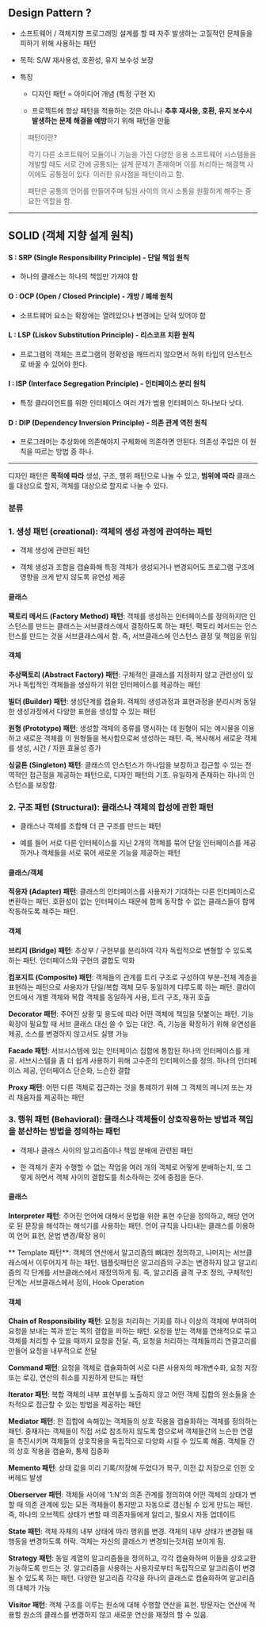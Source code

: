  ## Design Pattern ?
  
  - 소프트웨어 / 객체지향 프로그래밍 설계를 할 때 자주 발생하는 고질적인 문제들을 피하기 위해 사용하는 패턴
  
  - 목적: S/W 재사용성, 호환성, 유지 보수성 보장
  
  - 특징
     
     - 디자인 패턴 = 아이디어 개념 (특정 구현 X)
     
     - 프로젝트에 항상 패턴을 적용하는 것은 아니나 **추후 재사용, 호환, 유지 보수시 발생하는 문제 해결을 예방**하기 위해 패턴을 만듦
  
  > 패턴이란?   
  >
  >  각기 다른 소프트웨어 모듈이나 기능을 가진 다양한 응용 소프트웨어 시스템들을 개발할 때도 
     서로 간에 공통되는 설계 문제가 존재하며 이를 처리하는 해결책 사이에도 공통점이 있다. 이러한 유사점을 패턴이라고 함.
  >
  >  패턴은 공통의 언어를 만들어주며 팀원 사이의 의사 소통을 원활하게 해주는 중요한 역할을 함.

- - - 

## SOLID (객체 지향 설계 원칙)

 #### S : SRP (Single Responsibility Principle) - 단일 책임 원칙
   
   - 하나의 클래스는 하나의 책임만 가져야 함
   
 #### O : OCP (Open / Closed Principle) - 개방 / 폐쇄 원칙
 
   - 소프트웨어 요소는 확장에는 열려있으나 변경에는 닫혀 있어야 함
   
 #### L : LSP (Liskov Substitution Principle) - 리스코프 치환 원칙
 
   - 프로그램의 객체는 프로그램의 정확성을 깨뜨리지 않으면서 하위 타입의 인스턴스로 바꿀 수 있어야 한다.
   
 #### I : ISP (Interface Segregation Principle) - 인터페이스 분리 원칙
   
   - 특정 클라이언트를 위한 인터페이스 여러 개가 범용 인터페이스 하나보다 낫다.
   
 #### D : DIP (Dependency Inversion Principle) - 의존 관계 역전 원칙
 
   - 프로그래머는 추상화에 의존해야지 구체화에 의존하면 안된다. 의존성 주입은 이 원칙을 따르는 방법 중 하나.
   
- - -

디자인 패턴은 **목적에 따라** 생성, 구조, 행위 패턴으로 나눌 수 있고, **범위에 따라** 클래스를 대상으로 할지, 객체를 대상으로 할지로 나눌 수 있다.

### 분류

### 1. 생성 패턴 (creational): 객체의 생성 과정에 관여하는 패턴

 - 객체 생성에 관련된 패턴
 
 - 객체 생성과 조합을 캡슐화해 특정 객체가 생성되거나 변경되어도 프로그램 구조에 영향을 크게 받지 않도록 유연성 제공
 
 #### 클래스
  
   **팩토리 메서드 (Factory Method) 패턴**: 객체를 생성하는 인터페이스를 정의하지만 인스턴스를 만드는 클래스는 서브클래스에서 결정하도록 하는 패턴.
    팩토리 메서드는 인스턴스를 만드는 것을 서브클래스에서 함. 즉, 서브클래스에 인스턴스 결정 및 책임을 위임
    
 #### 객체
 
   **추상팩토리 (Abstract Factory) 패턴**: 구체적인 클래스를 지정하지 않고 관련성이 있거나 독립적인 객체들을 생성하기 위한 인터페이스를 제공하는 패턴
   
   **빌더 (Builder) 패턴**: 생성단계를 캡슐화. 객체의 생성과정과 표현과정을 분리시켜 동일한 생성과정에서 다양한 표현을 생성할 수 있는 패턴
   
   **원형 (Prototype) 패턴**: 생성할 객체의 종류를 명시하는 데 원형이 되는 예시물을 이용하고 새로운 객체를 이 원형들을 복사함으로써 생성하는 패턴. 즉, 복사해서 새로운 객체를 생성, 시간 / 자원 효율성 증가
   
   **싱글톤 (Singleton) 패턴**: 클래스의 인스턴스가 하나임을 보장하고 접근할 수 있는 전역적인 접근점을 제공하는 패턴으로, 디자인 패턴의 기초. 유일하게 존재하는 하나의 인스턴스를 보장함.

### 2. 구조 패턴 (Structural): 클래스나 객체의 합성에 관한 패턴

  - 클래스나 객체를 조합해 더 큰 구조를 만드는 패턴
  
  - 예를 들어 서로 다른 인터페이스를 지닌 2개의 객체를 묶어 단일 인터페이스를 제공하거나 객체들을 서로 묶어 새로운 기능을 제공하는 패턴
  
 #### 클래스/객체
 
   **적응자 (Adapter) 패턴**: 클래스의 인터페이스를 사용자가 기대하는 다른 인터페이스로 변환하는 패턴. 호환성이 없는 인터페이스 때문에 
   함께 동작할 수 없는 클래스들이 함께 작동하도록 해주는 패턴.
   
 #### 객체
 
   **브리지 (Bridge) 패턴**: 추상부 / 구현부를 분리하여 각자 독립적으로 변형할 수 있도록 하는 패턴. 인터페이스와 구현의 결합도 약화
   
   **컴포지트 (Composite) 패턴**: 객체들의 관계를 트리 구조로 구성하여 부분-전체 계층을 표현하는 패턴으로 사용자가 단일/복합 객체 모두
   동일하게 다루도록 하는 패턴. 클라이언트에서 개별 객체와 복합 객체를 동일하게 사용, 트리 구조, 재귀 호출
   
   **Decorator 패턴**: 주어진 상황 및 용도에 따라 어떤 객체에 책임을 덧붙이는 패턴. 기능 확장이 필요할 때 서브 클래스 대신 쓸 수 있는 대안.
   즉, 기능을 확장하기 위해 유연성을 제공, 소스를 변경하지 않고서도 실행 가능
   
   **Facade 패턴**: 서브시스템에 있는 인터페이스 집합에 통합된 하나의 인터페이스를 제공. 서브시스템을 좀 더 쉽게 사용하기 위해 고수준의 인터페이스를 정의.
   하나의 인터페이스 제공, 인터페이스 단순화, 느슨한 결합
   
   **Proxy 패턴**: 어떤 다른 객체로 접근하는 것을 통제하기 위해 그 객체의 매니저 또는 자리 채움자를 제공하는 패턴
   
### 3. 행위 패턴 (Behavioral): 클래스나 객체들이 상호작용하는 방법과 책임을 분산하는 방법을 정의하는 패턴

  - 객체나 클래스 사이의 알고리즘이나 책임 분배에 관련된 패턴
  
  - 한 객체가 혼자 수행할 수 없는 작업을 여러 개의 객체로 어떻게 분배하는지, 또 그렇게 하면서 객체 사이의 결합도를 최소하하는 것에 중점을 둔다.
  
 #### 클래스
 
   **Interpreter 패턴**: 주어진 언어에 대해서 문법을 위한 표현 수단을 정의하고, 해당 언어로 된 문장을 해석하는 해석기를 사용하는 패턴.
   언어 규칙을 나타내는 클래스를 이용하여 언어 표현, 문법 변경/확장 용이
   
   ** Template 패턴**: 객체의 연산에서 알고리즘의 뼈대만 정의하고, 나머지는 서브클래스에서 이루어지게 하는 패턴. 템플릿패턴은 알고리즘의 구조는
   변경하지 않고 알고리즘의 각 단계를 서브클래스에서 재정의하게 됨. 즉, 알고리즘 골격 구조 정의, 구체적인 단계는 서브클래스에서 정의, Hook Operation
   
 #### 객체
 
   **Chain of Responsibility 패턴**: 요청을 처리하는 기회를 하나 이상의 객체에 부여하여 요청을 보내는 쪽과 받는 쪽의 결합을 피하는 패턴.
   요청을 받는 객체를 연쇄적으로 묶고 객체를 처리할 수 있을 때까지 요청을 전달. 즉, 요청을 처리하는 객체들끼리 연결고리를 만들어 요청을 내부적으로 전달
   
   **Command 패턴**: 요청을 객체로 캡슐화하여 서로 다른 사용자의 매개변수화, 요청 저장 또는 로깅, 연산의 취소를 지원하게 만드는 패턴
   
   **Iterator 패턴**: 복합 객체의 내부 표현부를 노출하지 않고 어떤 객체 집합의 원소들을 순차적으로 접근할 수 있는 방법을 제공하는 패턴
   
   **Mediator 패턴**: 한 집합에 속해있는 객체들의 상호 작용을 캡슐화하는 객체를 정의하는 패턴. 중재자는 객체들이 직접 서로 참조하지 않도록 함으로써
   객체들간의 느슨한 연결을 촉진시키며 객체들의 상호작용을 독립적으로 다양화 시킬 수 있도록 해줌.
   객체들 간의 상호 작용을 캡슐화, 통제 집중화
   
   **Memento 패턴**: 상태 값을 미리 기록/저장해 두었다가 복구, 이전 값 저장으로 인한 오버헤드 발생
   
   **Oberserver 패턴**: 객체들 사이에 '1:N'의 의존 관계를 정의하여 어떤 객체의 상태가 변할 때 의존 관계에 있는 모든 객체들이 통지받고
   자동으로 갱신될 수 있게 만드는 패턴. 즉, 하나의 오브젝트 상태가 변할 때 의존자들에게 알리고, 필요시 자동 업데이트
   
   **State 패턴**: 객체 자체의 내부 상태에 따라 행위를 변경. 객체의 내부 상태가 변경될 때 행동을 변경하도록 허락. 
   객체는 자신의 클래스가 변경되는것처럼 보이게 됨.
   
   **Strategy 패턴**: 동일 계열의 알고리즘들을 정의하고, 각각 캡슐화하며 이들을 상호교환 가능하도록 만드는 것. 알고리즘을 사용하는 사용자로부터
   독립적으로 알고리즘이 변경될 수 있도록 하는 패턴. 다양한 알고리즘 각각을 하나의 클래스로 캡슐화하여 알고리즘의 대체가 가능
   
   **Visitor 패턴**: 객체 구조를 이루는 원소에 대해 수행할 연산을 표현. 방문자는 연산에 적용할 원소의 클래스를 변경하지 않고 새로운 연산을
   재정의 할 수 있음.
